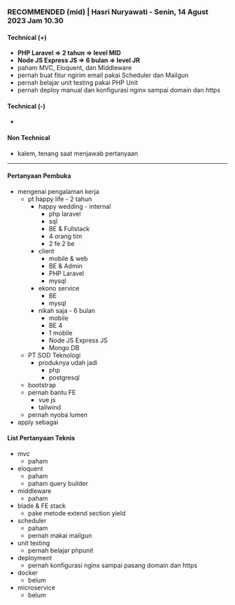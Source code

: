 ### RECOMMENDED (mid) | Hasri Nuryawati - Senin, 14 Agust 2023 Jam 10.30

#### Technical (+) 

- **PHP Laravel => 2 tahun => level MID**
- **Node JS Express JS => 6 bulan => level JR**
- paham MVC, Eloquent, dan Middleware
- pernah buat fitur ngirim email pakai Scheduler dan Mailgun
- pernah belajar unit testing pakai PHP Unit
- pernah deploy manual dan konfigurasi nginx sampai domain dan https

#### Technical (-)  

- 

#### Non Technical  

- kalem, tenang saat menjawab pertanyaan

---

#### Pertanyaan Pembuka

- mengenai pengalaman kerja  
	- pt happy life - 2 tahun
		- happy wedding - internal
			- php laravel
			- sql
			- BE & Fullstack
			- 4 orang tim
			- 2 fe 2 be
		- client
			- mobile & web
			- BE & Admin
			- PHP Laravel
			- mysql
		- ekono service
			- BE
			- mysql
		- nikah saja - 6 bulan
			- mobile
			- BE 4
			- 1 mobile
			- Node JS Express JS
			- Mongo DB
	- PT SOD Teknologi
		- produknya udah jadi
			- php
			- postgresql
	- bootstrap
	- pernah bantu FE
		- vue js
		- tailwind
	- pernah nyoba lumen
- apply sebagai


#### List Pertanyaan Teknis

- mvc
	- paham
- eloquent
	- paham
	- paham query builder
- middleware
	- paham
- blade & FE stack
	- pake metode extend section yield
- scheduler
	- paham
	- pernah makai mailgun
- unit testing
	- pernah belajar phpunit
- deployment
	- pernah konfigurasi nginx sampai pasang domain dan https
- docker
	- belum
- microservice
	- belum